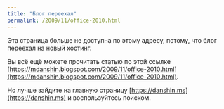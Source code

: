 ```yaml
---
title: "Блог переехал"
permalink: /2009/11/office-2010.html
---
```

Эта страница больше не доступна по этому адресу, потому, что блог переехал на новый хостинг.

Вы всё ещё можете прочитать статью по этой ссылке [https://mdanshin.blogspot.com/2009/11/office-2010.html](https://mdanshin.blogspot.com/2009/11/office-2010.html).

Но лучше зайдите на главную страницу [https://danshin.ms](https://danshin.ms) и воспользуйтесь поиском.
